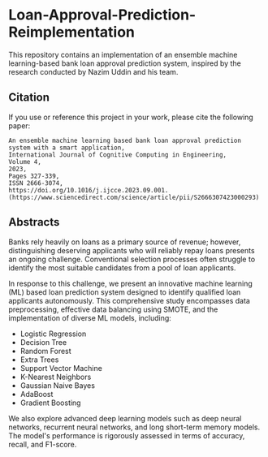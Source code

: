 # Loan-Approval-Prediction-Reimplementation
This repository contains an implementation of an ensemble machine learning-based bank loan approval prediction system, inspired by the research conducted by Nazim Uddin and his team.  
## Citation  
If you use or reference this project in your work, please cite the following paper:  
```Nazim Uddin, Md. Khabir Uddin Ahamed, Md Ashraf Uddin, Md. Manwarul Islam, Md. Alamin Talukder, Sunil Aryal,
An ensemble machine learning based bank loan approval prediction system with a smart application,
International Journal of Cognitive Computing in Engineering,
Volume 4,
2023,
Pages 327-339,
ISSN 2666-3074,
https://doi.org/10.1016/j.ijcce.2023.09.001.
(https://www.sciencedirect.com/science/article/pii/S2666307423000293)
```
## Abstracts  
Banks rely heavily on loans as a primary source of revenue; however, distinguishing deserving applicants who will reliably repay loans presents an ongoing challenge. Conventional selection processes often struggle to identify the most suitable candidates from a pool of loan applicants.  

In response to this challenge, we present an innovative machine learning (ML) based loan prediction system designed to identify qualified loan applicants autonomously. This comprehensive study encompasses data preprocessing, effective data balancing using SMOTE, and the implementation of diverse ML models, including:

- Logistic Regression  
- Decision Tree  
- Random Forest  
- Extra Trees  
- Support Vector Machine  
- K-Nearest Neighbors  
- Gaussian Naive Bayes  
- AdaBoost  
- Gradient Boosting

We also explore advanced deep learning models such as deep neural networks, recurrent neural networks, and long short-term memory models. The model's performance is rigorously assessed in terms of accuracy, recall, and F1-score.



